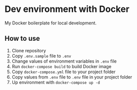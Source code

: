 # Dev environment with Docker

My Docker boilerplate for local development.

## How to use

1. Clone repository
2. Copy `.env.sample` file to `.env`
3. Change values of environment variables in `.env` file
4. Run `docker-compose build` to build Docker image
5. Copy `docker-compose.yml` file to your project folder
6. Copy values from `.env` file to `.env` file in your project folder
7. Up environment with `docker-compose up -d`

